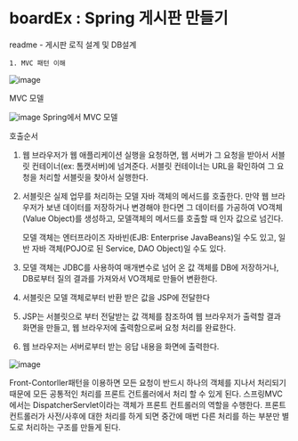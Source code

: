 # boardEx : Spring  게시판 만들기

  readme
    - 게시판 로직 설계 및  DB설계
    
    1. MVC 패턴 이해


![image](https://user-images.githubusercontent.com/103628866/228254972-37a90e23-e2ce-4035-8ab0-5f7812006a12.png)

MVC 모델

![image](https://user-images.githubusercontent.com/103628866/228255182-620c23c2-81f7-4998-b615-8fc9840aed29.png)
Spring에서 MVC 모델

호출순서
  1. 웹 브라우저가 웹 애플리케이션 실행을 요청하면, 웹 서버가 그 요청을 받아서 서블릿 컨테이너(ex: 톰캣서버)에 넘겨준다. 
     서블릿 컨테이너는 URL을 확인하여 그 요청을 처리할 서블릿을 찾아서 실행한다.
  2. 서블릿은 실제 업무를 처리하는 모델 자바 객체의 메서드를 호출한다.
     만약 웹 브라우저가 보낸 데이터를 저장하거나 변경해야 한다면 그 데이터를 가공하여 VO객체(Value Object)를 생성하고, 모델객체의 메서드를 호출할 때 인자 값으로 넘긴다.
    
     모델 객체는 엔터프라이즈 자바빈(EJB: Enterprise JavaBeans)일 수도 있고, 일반 자바 객체(POJO로 된 Service, DAO Object)일 수도 있다.
  3. 모델 객체는 JDBC를 사용하여 매개변수로 넘어 온 값 객체를 DB에 저장하거나, DB로부터 질의 결과를 가져와서 VO객체로 만들어 변환한다.
  4. 서블릿은 모델 객체로부터 반환 받은 값을 JSP에 전달한다
  5. JSP는 서블릿으로 부터 전달받는 값 객체를 참조하여 웹 브라우저가 출력할 결과 화면을 만들고, 웹 브라우저에 출력함으로써 요청 처리를 완료한다.
  6. 웹 브라우저는 서버로부터 받는 응답 내용을 화면에 출력한다.

![image](https://user-images.githubusercontent.com/103628866/228257609-20025c5e-257f-4644-86e6-bc57409e922d.png)

  Front-Contorller패턴을 이용하면 모든 요청이 반드시 하나의 객체를 지나서 처리되기 때문에 모든 공통적인 처리를 프론트 건트롤러에서 처리 할 수 있게 된다.
  스프링MVC에서는 DispatcherServlet이라는 객체가 프론트 컨트롤러의 역할을 수행한다.
  프론트 컨트롤러가 사전/사후에 대한 처리를 하게 되면 중간에 매번 다른 처리를 하는 부분만 별도로 처리하는 구조를 만들게 된다.
  
  
